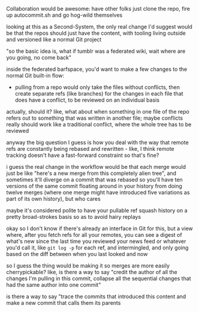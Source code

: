Collaboration would be awesome: have other folks just clone the repo, fire up autocommit.sh and go hog-wild themselves

looking at this as a Second-System, the only real change I'd suggest would be that the repos should just have the content, with tooling living outside and versioned like a normal Git project

"so the basic idea is, what if tumblr was a federated wiki, wait where are you going, no come back"

inside the federated barfspace, you'd want to make a few changes to the normal Git built-in flow:

- pulling from a repo would only take the files without conflicts, then create separate refs (like branches) for the changes in each file that does have a conflict, to be reviewed on an individual basis

actually, should it? like, what about when something in one file of the repo refers out to something that was written in another file; maybe conflicts really should work like a traditional conflict, where the whole tree has to be reviewed

anyway the big question I guess is how you deal with the way that remote refs are constantly being rebased and rewritten - like, I think remote tracking doesn't have a fast-forward constraint so that's fine?

i guess the real change in the workflow would be that each merge would just be like "here's a new merge from this completely alien tree", and sometimes it'll diverge on a commit that was rebased so you'll have ten versions of the same commit floating around in your history from doing twelve merges (where one merge might have introduced five variations as part of its own history), but who cares

maybe it's considered polite to have your pullable ref squash history on a pretty broad-strokes basis so as to avoid hairy replays

okay so I don't know if there's already an interface in Git for this, but a view where, after you fetch refs for all your remotes, you can see a digest of what's new since the last time you reviewed your news feed or whatever you'd call it, like `git log -p` for each ref, and intermingled, and only going based on the diff between when you last looked and now

so I guess the thing would be making it so merges are more easily cherrypickable? like, is there a way to say "credit the author of all the changes I'm pulling in this commit, collapse all the sequential changes that had the same author into one commit"

is there a way to say "trace the commits that introduced this content and make a new commit that calls them its parents
